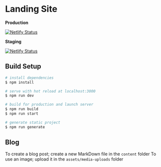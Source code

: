 # Landing Site

**Production**

[![Netlify Status](https://api.netlify.com/api/v1/badges/2e57bd0c-af95-4ec5-a96d-b008fbdac402/deploy-status)](https://app.netlify.com/sites/train-in-blocks/deploys)

**Staging**

[![Netlify Status](https://api.netlify.com/api/v1/badges/14d2518b-2819-4ae4-89eb-663d65db3e65/deploy-status)](https://app.netlify.com/sites/staging-web/deploys)

## Build Setup

```bash
# install dependencies
$ npm install

# serve with hot reload at localhost:3000
$ npm run dev

# build for production and launch server
$ npm run build
$ npm run start

# generate static project
$ npm run generate
```

## Blog

To create a blog post; create a new MarkDown file in the `content` folder
To use an image; upload it in the `assets/media-uploads` folder
